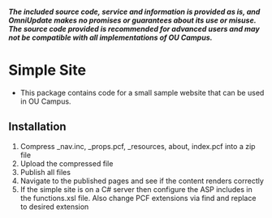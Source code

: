 ***The included source code, service and information is provided as is, and OmniUpdate makes no promises or guarantees about its use or misuse. The source code provided is recommended for advanced users and may not be compatible with all implementations of OU Campus.***

# Simple Site
- This package contains code for a small sample website that can be used in OU Campus.

## Installation
1. Compress _nav.inc, _props.pcf, _resources, about, index.pcf into a zip file
2. Upload the compressed file
3. Publish all files
4. Navigate to the published pages and see if the content renders correctly
5. If the simple site is on a C# server then configure the ASP includes in the functions.xsl file. Also change PCF extensions via find and replace to desired extension


